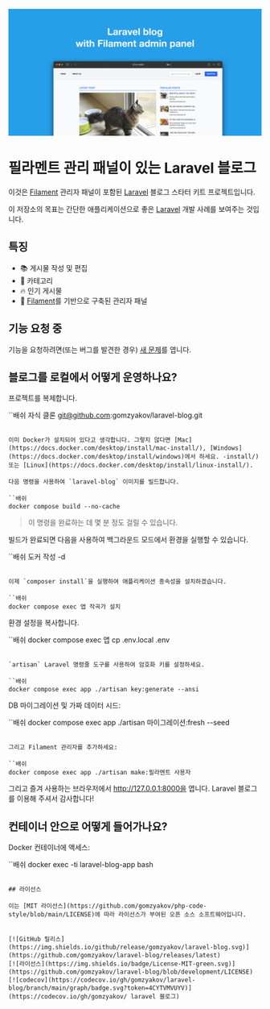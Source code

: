 ![Filament 관리 패널이 포함된 Laravel 블로그](./docs/social-preview-en.png)

# 필라멘트 관리 패널이 있는 Laravel 블로그

이것은 [Filament](https://ilavelphp.com) 관리자 패널이 포함된 [Laravel](https://laravel.com) 블로그 스타터 키트 프로젝트입니다.

이 저장소의 목표는 간단한 애플리케이션으로 좋은 [Laravel](https://laravel.com) 개발 사례를 보여주는 것입니다.

## 특징

- 📚 게시물 작성 및 편집
- 🥑 카테고리
- :fire: 인기 게시물
- :hatched_chick: [Filament](https://pillamentphp.com)를 기반으로 구축된 관리자 패널

## 기능 요청 중

기능을 요청하려면(또는 버그를 발견한 경우) [새 문제](https://github.com/gomzyakov/laravel-blog/issues/new)를 엽니다.

## 블로그를 로컬에서 어떻게 운영하나요?

프로젝트를 복제합니다.

``배쉬
자식 클론 git@github.com:gomzyakov/laravel-blog.git
````

이미 Docker가 설치되어 있다고 생각합니다. 그렇지 않다면 [Mac](https://docs.docker.com/desktop/install/mac-install/), [Windows](https://docs.docker.com/desktop/install/windows)에서 하세요. -install/) 또는 [Linux](https://docs.docker.com/desktop/install/linux-install/).

다음 명령을 사용하여 `laravel-blog` 이미지를 빌드합니다.

``배쉬
docker compose build --no-cache
````

>이 명령을 완료하는 데 몇 분 정도 걸릴 수 있습니다.

빌드가 완료되면 다음을 사용하여 백그라운드 모드에서 환경을 실행할 수 있습니다.

``배쉬
도커 작성 -d
````

이제 `composer install`을 실행하여 애플리케이션 종속성을 설치하겠습니다.

``배쉬
docker compose exec 앱 작곡가 설치
````

환경 설정을 복사합니다.

``배쉬
docker compose exec 앱 cp .env.local .env
````

`artisan` Laravel 명령줄 도구를 사용하여 암호화 키를 설정하세요.

``배쉬
docker compose exec app ./artisan key:generate --ansi
````

DB 마이그레이션 및 가짜 데이터 시드:

``배쉬
docker compose exec app ./artisan 마이그레이션:fresh --seed
````

그리고 Filament 관리자를 추가하세요:

``배쉬
docker compose exec app ./artisan make:필라멘트 사용자
````

그리고 즐겨 사용하는 브라우저에서 http://127.0.0.1:8000을 엽니다. Laravel 블로그를 이용해 주셔서 감사합니다!

## 컨테이너 안으로 어떻게 들어가나요?

Docker 컨테이너에 액세스:

``배쉬
docker exec -ti laravel-blog-app bash
````

## 라이선스

이는 [MIT 라이선스](https://github.com/gomzyakov/php-code-style/blob/main/LICENSE)에 따라 라이선스가 부여된 오픈 소스 소프트웨어입니다.


[![GitHub 릴리스](https://img.shields.io/github/release/gomzyakov/laravel-blog.svg)](https://github.com/gomzyakov/laravel-blog/releases/latest)
[![라이선스](https://img.shields.io/badge/License-MIT-green.svg)](https://github.com/gomzyakov/laravel-blog/blob/development/LICENSE)
[![codecov](https://codecov.io/gh/gomzyakov/laravel-blog/branch/main/graph/badge.svg?token=4CYTVMVUYV)](https://codecov.io/gh/gomzyakov/ laravel 블로그)